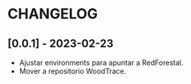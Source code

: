 # CHANGELOG

## [0.0.1] - 2023-02-23

- Ajustar environments para apuntar a RedForestal.
- Mover a repositorio WoodTrace.
